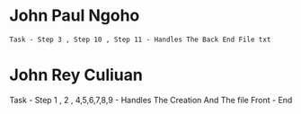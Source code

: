 # John Paul Ngoho
    Task - Step 3 , Step 10 , Step 11 - Handles The Back End File txt
# John Rey Culiuan
   Task  - Step 1 , 2 , 4,5,6,7,8,9  - Handles The Creation And The file 
         Front - End
